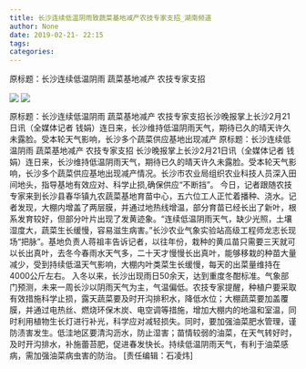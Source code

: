```yaml
---
title: 长沙连续低温阴雨致蔬菜基地减产农技专家支招_湖南频道
author: None
date: 2019-02-21- 22:15
tags: 
categories: 
---
```

原标题：长沙连续低温阴雨 蔬菜基地减产 农技专家支招
<!-- more -->
                
<img align="center" border="0" src="http://p2.ifengimg.com/a/2019_08/f1b195e9f9b1f7b_size77_w640_h480.jpg" />
                
<img align="center" border="0" src="http://p2.ifengimg.com/a/2016/0810/204c433878d5cf9size1_w16_h16.png" />
            
原标题：长沙连续低温阴雨 蔬菜基地减产 农技专家支招长沙晚报掌上长沙2月21日讯（全媒体记者 钱娟）连日来，长沙维持低温阴雨天气，期待已久的晴天许久未露脸。受本轮天气影响，长沙多个蔬菜供应基地出现减产
原标题：长沙连续低温阴雨 蔬菜基地减产 农技专家支招
长沙晚报掌上长沙2月21日讯（全媒体记者 钱娟）连日来，长沙维持低温阴雨天气，期待已久的晴天许久未露脸。受本轮天气影响，长沙多个蔬菜供应基地出现减产情况。长沙市农业局组织农业科技人员深入田间地头，指导基地有效应对、科学止损,确保供应“不断挡”。
今日，记者跟随农技专家来到长沙县春华镇九农蔬菜基地育苗中心，五六位工人正忙着播种、浇水。记者发现，大棚内增盖了两层膜，并通过地热线增温，部分育苗已经长出了新叶，根系发育较好，但部分叶片出现了发黄迹象。“连续低温阴雨天气，缺少光照，土壤湿度大，蔬菜生长缓慢，容易滋生病害。”长沙农业气象实验站高级工程师龙志长现场“把脉”。基地负责人蒋祖丰告诉记者，以往年份，栽种的黄瓜苗只需要三天就可以长出真叶，去冬今春雨水天气多，二十天才慢慢长出真叶，能够移栽的种苗大量减少，受到持续低温天气影响，大棚内叶类菜生长缓慢，每天的出菜量维持在4000公斤左右。
入冬以来，长沙出现雨日50余天，达到重度冬酣标准。气象部门预测，未来一周长沙以阴雨天气为主，气温偏低。农技专家提醒，种植户要采取有效措施科学止损，露天蔬菜要及时开沟排积水，降低水位；大棚蔬菜要加盖覆膜，并通过电热丝、燃烧环保木炭、电空调等措施，增加大棚内的地温和室温，同时利用植物生长灯进行补光，科学应对减轻损失。同时，要加强油菜肥水管理，谨防渍害发生。低洼地区要清沟沥水，防止湿害；苗情较弱的油菜，在天气转好时，及时开沟排水，补施蕾苔肥，促进春发快长。持续低温阴雨天气，有利于油菜感病，需加强油菜病虫害的防治。
[责任编辑：石凌炜]
            
